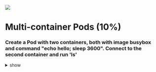 ![](https://gaforgithub.azurewebsites.net/api?repo=CKAD-exercises/multi_container&empty)
# Multi-container Pods (10%)

### Create a Pod with two containers, both with image busybox and command "echo hello; sleep 3600". Connect to the second container and run 'ls'

<details><summary>show</summary>
<p>

Easiest way to do it is create a pod with a single container and save its definition in a YAML file:

```bash
kubectl run busybox --image=busybox $do -- /bin/sh -c 'echo hello;sleep 3600' > pod.yaml
vi pod.yaml
```

Copy/paste the container related values, so your final YAML should contain the following two containers (make sure those containers have a different name):

```YAML
containers:
  - args:
    - /bin/sh
    - -c
    - echo hello;sleep 3600
    image: busybox
    imagePullPolicy: IfNotPresent
    name: busybox
    resources: {}
  - args:
    - /bin/sh
    - -c
    - echo hello;sleep 3600
    image: busybox
    name: busybox2
```

```bash
kubectl create -f pod.yaml
# Connect to the busybox2 container within the pod
kubectl exec -it busybox -c busybox2 -- /bin/sh
ls
exit

# or you can do the above with just an one-liner
kubectl exec -it busybox -c busybox2 -- ls

# you can do some cleanup
kubectl delete po busybox
```

</p>
</details>
